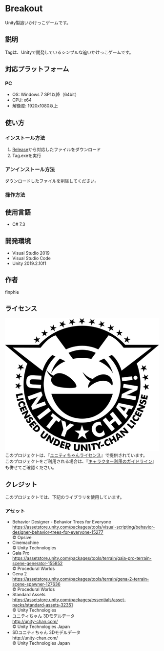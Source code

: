 # Breakout

Unity製追いかけっこゲームです。

## 説明

Tagは、Unityで開発しているシンプルな追いかけっこゲームです。

## 対応プラットフォーム

### PC

- OS: Windows 7 SP1以降（64bit）
- CPU: x64
- 解像度: 1920x1080以上

## 使い方

### インストール方法

1. [Release](https://github.com/finphie/Tag/releases)から対応したファイルをダウンロード
1. Tag.exeを実行

### アンインストール方法

ダウンロードしたファイルを削除してください。

### 操作方法

## 使用言語

- C# 7.3

## 開発環境

- Visual Studio 2019
- Visual Studio Code
- Unity 2019.2.10f1

## 作者

finphie

## ライセンス

![ライセンスロゴ](Light_Silhouette.svg)  
このプロジェクトは、『[ユニティちゃんライセンス](http://unity-chan.com/contents/license_jp/)』で提供されています。  
このプロジェクトをご利用される場合は、『[キャラクター利用のガイドライン](http://unity-chan.com/contents/guideline/)』も併せてご確認ください。

## クレジット

このプロジェクトでは、下記のライブラリを使用しています。

### アセット

- Behavior Designer - Behavior Trees for Everyone
<https://assetstore.unity.com/packages/tools/visual-scripting/behavior-designer-behavior-trees-for-everyone-15277>  
© Opsive
- Cinemachine  
© Unity Technologies
- Gaia Pro  
<https://assetstore.unity.com/packages/tools/terrain/gaia-pro-terrain-scene-generator-155852>  
© Procedural Worlds
- Gena 2  
<https://assetstore.unity.com/packages/tools/terrain/gena-2-terrain-scene-spawner-127636>  
© Procedural Worlds
- Standard Assets  
<https://assetstore.unity.com/packages/essentials/asset-packs/standard-assets-32351>  
© Unity Technologies
- ユニティちゃん 3Dモデルデータ  
<http://unity-chan.com/>  
© Unity Technologies Japan
- SDユニティちゃん 3Dモデルデータ  
<http://unity-chan.com/>  
© Unity Technologies Japan
